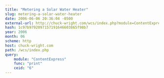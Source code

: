 ```yaml
---
title: "Metering a Solar Water Heater"
slug: metering-a-solar-water-heater
date: 2006-06-06 20:36:04 -0500
external-url: http://chuck-wright.com/wcs/index.php?module=ContentExpress&func=print&ceid=6
hash: 1c97b9792097157191646603865f98b7
year: 2006
month: 06
scheme: http
host: chuck-wright.com
path: /wcs/index.php
query:
    module: "ContentExpress"
    func: "print"
    ceid: "6"
---
```



